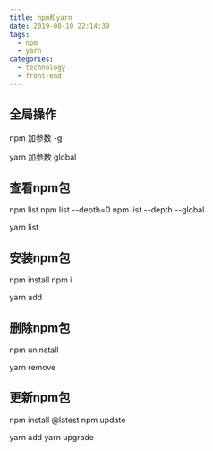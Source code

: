 ```yaml
---
title: npm和yarn
date: 2019-08-10 22:14:39
tags:
  - npm
  - yarn
categories:
  - technology
  - front-end
---
```

## 全局操作

npm 加参数 -g

yarn 加参数 global

## 查看npm包

npm list
npm list --depth=0 
npm list --depth --global

yarn list

## 安装npm包

npm install
npm i

yarn add

## 删除npm包

npm uninstall <package>

yarn remove <package>

## 更新npm包

npm install <package>@latest
npm update <package>

yarn add <package>
yarn upgrade <package>